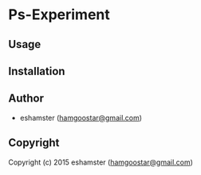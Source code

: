 # Ps-Experiment

## Usage

## Installation

## Author

* eshamster (hamgoostar@gmail.com)

## Copyright

Copyright (c) 2015 eshamster (hamgoostar@gmail.com)
